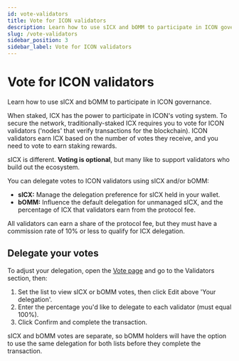 ```yaml
---
id: vote-validators
title: Vote for ICON validators
description: Learn how to use sICX and bOMM to participate in ICON governance.
slug: /vote-validators
sidebar_position: 3
sidebar_label: Vote for ICON validators
---
```


# Vote for ICON validators
<p>Learn how to use sICX and bOMM to participate in ICON governance.</p>

When staked, ICX has the power to participate in ICON's voting system. To secure the network, traditionally-staked ICX requires you to vote for ICON validators ('nodes' that verify transactions for the blockchain). ICON validators earn ICX based on the number of votes they receive, and you need to vote to earn staking rewards.

sICX is different. **Voting is optional**, but many like to support validators who build out the ecosystem.

You can delegate votes to ICON validators using sICX and/or bOMM:

- **sICX:** Manage the delegation preference for sICX held in your wallet.
- **bOMM:** Influence the default delegation for unmanaged sICX, and the percentage of ICX that validators earn from the protocol fee.


All validators can earn a share of the protocol fee, but they must have a commission rate of 10% or less to qualify for ICX delegation.


## Delegate your votes
To adjust your delegation, open the [Vote page](https://app.omm.finance/#/vote/) and go to the Validators section, then:

1. Set the list to view sICX or bOMM votes, then click Edit above 'Your delegation'.
2. Enter the percentage you'd like to delegate to each validator (must equal 100%).
3. Click Confirm and complete the transaction.

sICX and bOMM votes are separate, so bOMM holders will have the option to use the same delegation for both lists before they complete the transaction.